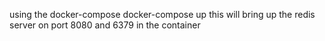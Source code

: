 using the docker-compose
docker-compose up
this will bring up the redis server on port 8080 and 6379 in the container
